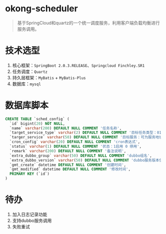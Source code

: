 # okong-scheduler
>基于SpringCloud和quartz的一个统一调度服务，利用客户端负载均衡进行服务调用。

# 技术选型
1. 核心框架：`SpringBoot 2.0.3.RELEASE`、`Springcloud Finchley.SR1` 
2. 任务调度：`Quartz` 
3. 持久层框架：`MyBatis` + `MyBatis-Plus` 
4. 数据库：`mysql`

# 数据库脚本
```sql
CREATE TABLE `sched_config` (
  `id` bigint(20) NOT NULL,
  `name` varchar(200) DEFAULT NULL COMMENT '任务名称',
  `target_service_type` varchar(2) DEFAULT NULL COMMENT '目标任务类型：01 springcloud 02 http 03 dubbo',
  `targer_service` varchar(50) DEFAULT NULL COMMENT '目标服务：可为服务地址，或者dubbo服务名',
  `cron_config` varchar(20) DEFAULT NULL COMMENT 'cron表达式',
  `status` varchar(1) DEFAULT NULL COMMENT '状态：1启用 0 停用',
  `remark` varchar(200) DEFAULT NULL COMMENT '备注说明',
  `extra_dubbo_group` varchar(50) DEFAULT NULL COMMENT 'dubbo组名',
  `extra_dubbo_version` varchar(50) DEFAULT NULL COMMENT 'dubbo服务版本信息',
  `gmt_create` datetime DEFAULT NULL COMMENT '创建时间',
  `gmt_modified` datetime DEFAULT NULL COMMENT '修改时间',
  PRIMARY KEY (`id`)
)
```
# 待办
1. 加入日志记录功能
2. 支持dubbo服务调用
3. 失败重试